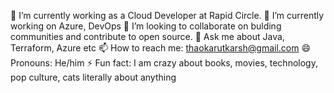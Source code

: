 🔭 I’m currently working as a Cloud Developer at Rapid Circle.
🌱 I’m currently working on Azure, DevOps
👯 I’m looking to collaborate on bulding communities and contribute to open source.
💬 Ask me about Java, Terraform, Azure etc
📫 How to reach me: thaokarutkarsh@gmail.com
😄 Pronouns: He/him
⚡ Fun fact: I am crazy about books, movies, technology, pop culture, cats literally about anything
